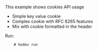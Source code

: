 This example shows cookies API usage

* Simple key value cookie
* Complex cookie with RFC 6265 features
* Mix with cookie formatted in the header

Run:
```
	# kodev run
```

